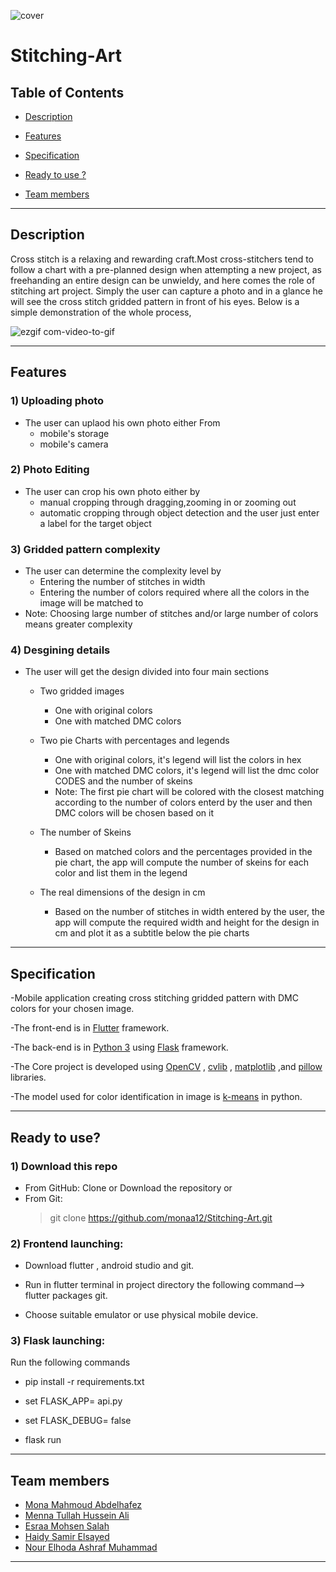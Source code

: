 ![cover](https://user-images.githubusercontent.com/36296119/81631574-701fc180-9408-11ea-802f-159cab2598cc.png)




# Stitching-Art

## Table of Contents
* [Description](#Description)

* [Features](#Features)

* [Specification](#Specification)

* [Ready to use ?](#Ready-to-use?)

* [Team members](#Team-members)

---

## Description
Cross stitch is a relaxing and rewarding craft.Most cross-stitchers tend to follow a chart with a pre-planned design when attempting a new project, as freehanding an entire design can be unwieldy, and here comes the role of stitching art project. Simply the user can capture a photo and in a glance he will see the cross stitch gridded pattern in front of his eyes. Below is a simple demonstration of the whole process,

![ezgif com-video-to-gif](https://user-images.githubusercontent.com/31513435/81756201-5ab79f80-94bb-11ea-819d-afc43e2d7aee.gif)

---


## Features
### 1) Uploading photo
- The user can uplaod his own photo either From
    * mobile's storage
    * mobile's camera     
### 2) Photo Editing
- The user can crop his own photo either by
    * manual cropping through dragging,zooming in or zooming out
    * automatic cropping through object detection and the user just enter a label for the target object  
### 3) Gridded pattern complexity
- The user can determine the complexity level by
    * Entering the number of stitches in width 
    * Entering the number of colors required where all the colors in the image will be matched to 
- Note: Choosing large number of stitches and/or large number of colors means greater complexity 
### 4) Desgining details
- The user will get the design divided into four main sections
    *  Two gridded images
         * One with original colors 
         * One with matched DMC colors 
 
    * Two pie Charts with percentages and legends
      * One with original colors, it's legend will list the colors in hex
      * One with matched DMC colors, it's legend will list the dmc color CODES and the number of skeins 
      * Note: The first pie chart will be colored with the closest matching according to the number of colors enterd by the user and   then DMC colors will be chosen based on it
    * The number of Skeins
      * Based on matched colors and the percentages provided in the pie chart, the app will compute the number of skeins for each color          and list them in the legend
    * The real dimensions of the design in cm
      * Based on the number of stitches in width entered by the user, the app will compute the required width and height for the design          in cm and plot it as a subtitle below the pie charts  

---

## Specification
-Mobile application creating cross stitching gridded pattern with DMC colors for your chosen image.

-The front-end is in [Flutter](https://flutter.dev) framework.

-The back-end is in [Python 3](https://www.python.org/download/releases/3.0/) using [Flask](http://flask.pocoo.org/) framework.

-The Core project is developed using [OpenCV](https://opencv.org/) , [cvlib](https://www.cvlib.net/) , [matplotlib](https://realpython.com/python-matplotlib-guide/) ,and [pillow](https://python-pillow.org/) libraries.

-The model used for color identification in image is [k-means](https://towardsdatascience.com/k-means-clustering-algorithm-applications-evaluation-methods-and-drawbacks-aa03e644b48a) in python.

---

## Ready to use?
### 1) Download this repo
- From GitHub: Clone or Download the repository or
- From Git:
    > git clone https://github.com/monaa12/Stitching-Art.git

### 2) Frontend launching:
  - Download flutter , android studio and git.

  - Run in flutter terminal in project directory the following command--> flutter packages git.

  - Choose suitable emulator or use physical mobile device.

### 3) Flask launching:
   Run the following commands

   - pip install -r requirements.txt

   - set FLASK_APP= api.py

   - set FLASK_DEBUG= false

   - flask run


---

## Team members
- [Mona Mahmoud Abdelhafez](https://github.com/monaa12)
- [Menna Tullah Hussein Ali](https://github.com/menna-hussien)
- [Esraa Mohsen Salah](https://github.com/Esraa1moshsen)
- [Haidy Samir Elsayed](https://github.com/HaidySamir1696)
- [Nour Elhoda Ashraf Muhammad](https://github.com/nourelhoda25)

---
